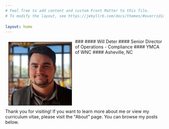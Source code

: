 ```yaml
---
# Feel free to add content and custom Front Matter to this file.
# To modify the layout, see https://jekyllrb.com/docs/themes/#overriding-theme-defaults

layout: home
---
```


<img src="/assets/will.jpg" width="200" height="auto" border="1px solid #000" align="left" hspace="10" vspace="10">
###
#### Will Deter
#### Senior Director of Operations - Compliance
#### YMCA of WNC
#### Asheville, NC

<br clear="left"/>
Thank you for visiting!  If you want to learn more about me or view my curriculum vitae, please visit the "About" page.  You can browse my posts below.



